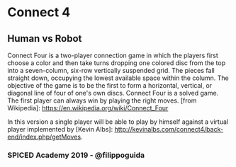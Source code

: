 # Connect 4

## Human vs Robot

Connect Four is a two-player connection game in which the players first choose a color and then take turns dropping one colored disc from the top into a seven-column, six-row vertically suspended grid. The pieces fall straight down, occupying the lowest available space within the column. The objective of the game is to be the first to form a horizontal, vertical, or diagonal line of four of one's own discs. Connect Four is a solved game. The first player can always win by playing the right moves.
[from Wikipedia]: https://en.wikipedia.org/wiki/Connect_Four

In this version a single player will be able to play by himself against a virtual player implemented by [Kevin Albs]: http://kevinalbs.com/connect4/back-end/index.php/getMoves.

### SPICED Academy 2019 - @filippoguida
